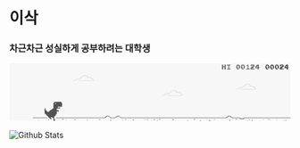 # 이삭

### 차근차근 성실하게 공부하려는 대학생 


<img width = "800" src ="https://github.com/toast-ceo/flutter_BibleBotDevelopment/blob/main/update_memo/data/game.gif?raw=true" >

![Github Stats](https://github-readme-stats.vercel.app/api?username=toast-ceo&show_icons=true)
